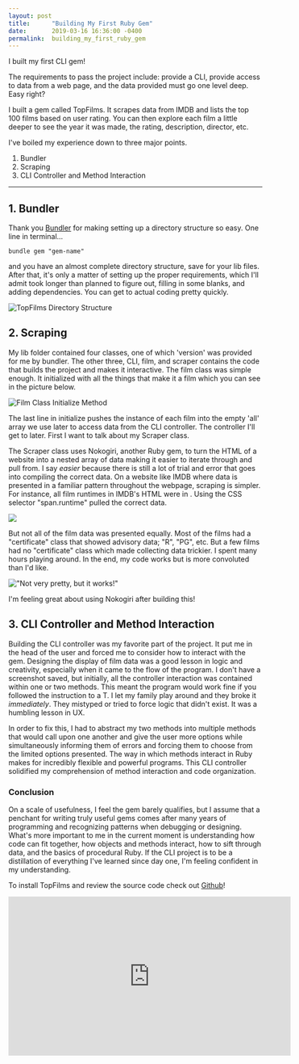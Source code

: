 ```yaml
---
layout: post
title:      "Building My First Ruby Gem"
date:       2019-03-16 16:36:00 -0400
permalink:  building_my_first_ruby_gem
---
```



I built my first CLI gem!

The requirements to pass the project include: provide a CLI, provide access to data from a web page, and the data provided must go one level deep. Easy right?

I built a gem called TopFilms. It scrapes data from IMDB and lists the top 100 films based on user rating. You can then explore each film a little deeper to see the year it was made, the rating, description, director, etc. 

I've boiled my experience down to three major points.

1.  Bundler
1.  Scraping
1.  CLI Controller and Method Interaction

-----------------

## **1.  Bundler**

Thank you [Bundler](https://bundler.io/v1.16/guides/creating_gem.html) for making setting up a directory structure so easy. 
One line in terminal...

`bundle gem "gem-name"`

and you have an almost complete directory structure, save for your lib files.  
After that, it's only a matter of setting up the proper requirements, which I'll admit took longer than planned to figure out, filling in some blanks, and adding dependencies. You can get to actual coding pretty quickly.


![TopFilms Directory Structure](https://i.imgur.com/TtkEQYh.png)


## **2. Scraping**


My lib folder contained four classes, one of which 'version' was provided for me by bundler. The other three, CLI, film, and scraper contains the code that builds the project and makes it interactive. The film class was simple enough. It initialized with all the things that make it a film which you can see in the picture below.

![Film Class Initialize Method](https://i.imgur.com/BG9qS3Y.png)

The last line in initialize pushes the instance of each film into the empty 'all' array we use later to access data from the CLI controller. The controller I'll get to later. First I want to talk about my Scraper class. 

The Scraper class uses Nokogiri, another Ruby gem, to turn the HTML of a website into a nested array of data making it easier to iterate through and pull from. I say *easier* because there is still a lot of trial and error that goes into compiling the correct data. On a website like IMDB where data is presented in a familiar pattern throughout the webpage, scraping is simpler. For instance, all film runtimes in IMDB's HTML were in <span class="runtime">. Using the CSS selector "span.runtime" pulled the correct data. 

![](https://i.imgur.com/NOcRLTC.png)

But not all of the film data was presented equally. Most of the films had a "certificate" class that showed advisory data; "R", "PG", etc. But a few films had no "certificate" class which made collecting data trickier. I spent many hours playing around. In the end, my code works but is more convoluted than I'd like.

!["Not very pretty, but it works!"](https://i.imgur.com/GBuOk3I.png)

I'm feeling great about using Nokogiri after building this!

## **3. CLI Controller and Method Interaction**

Building the CLI controller was my favorite part of the project. It put me in the head of the user and forced me to consider how to interact with the gem. Designing the display of film data was a good lesson in logic and creativity, especially when it came to the flow of the program. I don't have a screenshot saved, but initially, all the controller interaction was contained within one or two methods. This meant the program would work fine if you followed the instruction to a T. I let my family play around and they broke it *immediately*. They mistyped or tried to force logic that didn't exist. It was a humbling lesson in UX. 

In order to fix this, I had to abstract my two methods into multiple methods that would call upon one another and give the user more options while simultaneously informing them of errors and forcing them to choose from the limited options presented. The way in which methods interact in Ruby makes for incredibly flexible and powerful programs. This CLI controller solidified my comprehension of method interaction and code organization.

### Conclusion

On a scale of usefulness, I feel the gem barely qualifies, but I assume that a penchant for writing truly useful gems comes after many years of programming and recognizing patterns when debugging or designing. What's more important to me in the current moment is understanding how code can fit together, how objects and methods interact, how to sift through data, and the basics of procedural Ruby. If the CLI project is to be a distillation of everything I've learned since day one, I'm feeling confident in my understanding.

To install TopFilms and review the source code check out [Github](https://github.com/derekjcerretani/top_films)!

<iframe width="560" height="315" src="https://www.youtube.com/embed/bGko9ODBS6s" frameborder="0" allow="accelerometer; autoplay; encrypted-media; gyroscope; picture-in-picture" allowfullscreen></iframe>







